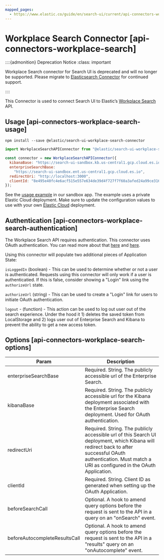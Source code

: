 ```yaml
---
mapped_pages:
  - https://www.elastic.co/guide/en/search-ui/current/api-connectors-workplace-search.html
---
```


# Workplace Search Connector [api-connectors-workplace-search]

::::{admonition} Deprecation Notice
:class: important

Workplace Search connector for Search UI is deprecated and will no longer be supported. Please migrate to [Elasticsearch Connector](/reference/tutorials-elasticsearch.md) for continued support.

::::


This Connector is used to connect Search UI to Elastic’s [Workplace Search](https://www.elastic.co/workplace-search/) API.


## Usage [api-connectors-workplace-search-usage]

```shell
npm install --save @elastic/search-ui-workplace-search-connector
```

```js
import WorkplaceSearchAPIConnector from "@elastic/search-ui-workplace-search-connector";

const connector = new WorkplaceSearchAPIConnector({
  kibanaBase: "https://search-ui-sandbox.kb.us-central1.gcp.cloud.es.io:9243",
  enterpriseSearchBase:
    "https://search-ui-sandbox.ent.us-central1.gcp.cloud.es.io",
  redirectUri: "http://localhost:3000",
  clientId: "8e495e40fc4e6acf515e557e634de39d4f727f7f60a3afed24a99ce316607c1e"
});
```

See the [usage example](https://github.com/elastic/search-ui/blob/main/examples/sandbox/src/pages/workplace-search/index.js) in our sandbox app. The example uses a private Elastic Cloud deployment. Make sure to update the configuration values to use with your own [Elastic Cloud](https://www.elastic.co/cloud/) deployment.


## Authentication [api-connectors-workplace-search-authentication]

The Workplace Search API requires authentication. This connector uses OAuth authentication. You can read more about that [here](https://www.elastic.co/guide/en/workplace-search/current/building-custom-search-workplace-search.html) and [here](https://www.elastic.co/guide/en/workplace-search/current/workplace-search-search-oauth.html).

Using this connector will populate two additional pieces of Application State:

`isLoggedIn` (boolean) - This can be used to determine whether or not a user is authenticated. Requests using this connector will only work if a user is authenticatied. If this is false, consider showing a "Login" link using the `authorizeUrl` state.

`authorizeUrl` (string) - This can be used to create a "Login" link for users to initiate OAuth authentication.

`logout` - (function) - This action can be used to log out user out of the search experience. Under the hood it 1) deletes the saved token from LocalStorage and 2) logs user out of Enterprise Search and Kibana to prevent the ability to get a new access token.


## Options [api-connectors-workplace-search-options]

| Param | Description |
| --- | --- |
| enterpriseSearchBase | Required. String. The publicly accessible url of the Enterprise Search. |
| kibanaBase | Required. String. The publicly accessible url for the Kibana deployment associated with the Enterprise Search deployment. Used for OAuth authentication. |
| redirectUri | Required. String. The publicly accessible url of this Search UI deployment, which Kibana will redirect back to after successful OAuth authentication. Must match a URI as configured in the OAuth Application. |
| clientId | Required. String. Client ID as generated when setting up the OAuth Application. |
| beforeSearchCall | Optional. A hook to amend query options before the request is sent to the API in a query on an "onSearch" event. |
| beforeAutocompleteResultsCall | Optional. A hook to amend query options before the request is sent to the API in a "results" query on an "onAutocomplete" event. |

